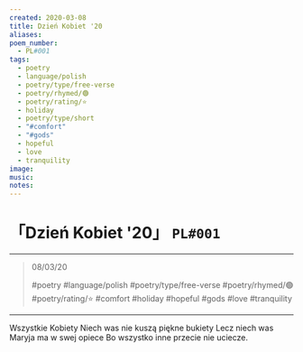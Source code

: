 ```yaml
---
created: 2020-03-08
title: Dzień Kobiet '20
aliases:
poem_number:
  - PL#001
tags:
  - poetry
  - language/polish
  - poetry/type/free-verse
  - poetry/rhymed/🟢
  - poetry/rating/⭐
  - holiday
  - poetry/type/short
  - "#comfort"
  - "#gods"
  - hopeful
  - love
  - tranquility
image:
music:
notes:
---
```

# 「Dzień Kobiet '20」 `PL#001`

---

> 08/03/20
> 
> #poetry 
> #language/polish 
> #poetry/type/free-verse 
> #poetry/rhymed/🟢  
> #poetry/rating/⭐ 
> #comfort #holiday #hopeful #gods #love #tranquility 

---

Wszystkie Kobiety
Niech was nie kuszą piękne bukiety
Lecz niech was Maryja ma w swej opiece
Bo wszystko inne przecie nie uciecze.